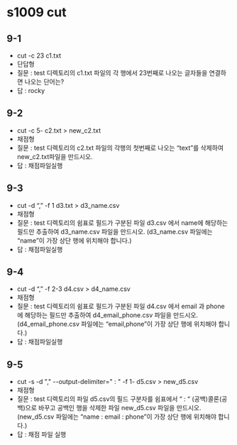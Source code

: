 # s1009 cut
## 9-1
- cut -c 23 c1.txt
- 단답형
- 질문 : test 디렉토리의 c1.txt 파일의 각 행에서 23번째로 나오는 글자들을 연결하면 나오는 단어는?
- 답 : rocky
## 9-2
- cut -c 5- c2.txt > new_c2.txt
- 채점형
- 질문 : test 디렉토리의 c2.txt 파일의 각행의 첫번째로 나오는 “text”를 삭제하여 new_c2.txt파일을 만드시오.
- 답 : 채점파일실행
## 9-3
- cut -d “,” -f 1 d3.txt > d3_name.csv
- 채점형
- 질문 : test 디렉토리의 쉼표로 필드가 구분된 파일 d3.csv 에서 name에 해당하는 필드만 추출하여 d3_name.csv 파일을 만드시오. (d3_name.csv 파일에는 “name”이 가장 상단 행에 위치해야 합니다.)
- 답 : 채점파일실행
## 9-4
- cut -d “,” -f 2-3 d4.csv > d4_name.csv
- 채점형
- 질문 : test 디렉토리의 쉼표로 필드가 구분된 파일 d4.csv 에서 email 과 phone 에 해당하는 필드만 추출하여 d4_email_phone.csv 파일을 만드시오. (d4_email_phone.csv 파일에는 “email,phone”이 가장 상단 행에 위치해야 합니다.)
- 답 : 채점파일실행
## 9-5
- cut -s -d "," --output-delimiter=" : " -f 1- d5.csv > new_d5.csv
- 채점형
- 질문 : test 디렉토리의 파일 d5.csv의 필드 구분자를 쉼표에서 “ : “ (공백)콜론(공백)으로 바꾸고 공백인 행을 삭제한 파일 new_d5.csv 파일을 만드시오. (new_d5.csv 파일에는 “name : email : phone”이 가장 상단 행에 위치해야 합니다.)
- 답 : 채점 파일 실행



